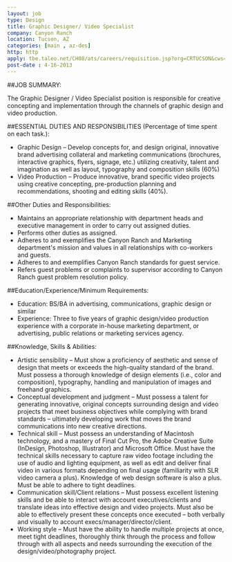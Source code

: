 ```yaml
---
layout: job
type: Design
title: Graphic Designer/ Video Specialist
company: Canyon Ranch
location: Tucson, AZ
categories: [main , az-des]
http: http
apply: tbe.taleo.net/CH08/ats/careers/requisition.jsp?org=CRTUCSON&cws=1&rid=2165
post-date : 4-16-2013
---
```


##JOB SUMMARY: 

The Graphic Designer / Video Specialist position is responsible for creative concepting and implementation through the channels of graphic design and video production.

##ESSENTIAL DUTIES AND RESPONSIBILITIES (Percentage of time spent on each task.):

* Graphic Design – Develop concepts for, and design original, innovative brand advertising collateral and marketing communications (brochures, interactive graphics, flyers, signage, etc.) utilizing creativity, talent and imagination as well as layout, typography and composition skills (60%)
* Video Production – Produce innovative, brand specific video projects using creative concepting, pre-production planning and recommendations, shooting and editing skills (40%).

##Other Duties and Responsibilities:

* Maintains an appropriate relationship with department heads and executive management in order to carry out assigned duties.
* Performs other duties as assigned.
* Adheres to and exemplifies the Canyon Ranch and Marketing department's mission and values in all relationships with co-workers and guests.
* Adheres to and exemplifies Canyon Ranch standards for guest service.
* Refers guest problems or complaints to supervisor according to Canyon Ranch guest problem resolution policy.

##Education/Experience/Minimum Requirements:

* Education: BS/BA in advertising, communications, graphic design or similar
* Experience: Three to five years of graphic design/video production experience with a corporate in-house marketing department, or advertising, public relations or marketing services agency.

##Knowledge, Skills & Abilities:

* Artistic sensibility – Must show a proficiency of aesthetic and sense of design that meets or exceeds the high-quality standard of the brand. Must possess a thorough knowledge of design elements (i.e., color and composition), typography, handling and manipulation of images and freehand graphics.
* Conceptual development and judgment  – Must possess a talent for generating innovative, original concepts surrounding design and video projects that meet business objectives while complying with brand standards – ultimately developing work that moves the brand communications into new creative directions.
* Technical skill – Must possess an understanding of Macintosh technology, and a mastery of Final Cut Pro, the Adobe Creative Suite (InDesign, Photoshop, Illustrator) and Microsoft Office. Must have the technical skills necessary to capture raw video footage including the use of audio and lighting equipment, as well as edit and deliver final video in various formats depending on final usage (familiarity with SLR video camera a plus). Knowledge of web design software is also a plus. Must be able to adhere to tight deadlines.
* Communication skill/Client relations – Must possess excellent listening skills and be able to interact with account executives/clients and translate ideas into effective design and video projects. Must also be able to effectively present these concepts once executed – both verbally and visually to account execs/manager/director/client.
* Working style – Must have the ability to handle multiple projects at once, meet tight deadlines, thoroughly think through the process and follow through with all aspects and needs surrounding the execution of the design/video/photography project.
